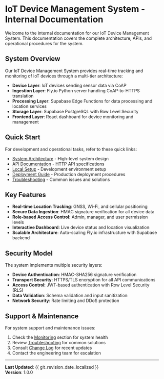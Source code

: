 # IoT Device Management System - Internal Documentation

Welcome to the internal documentation for our IoT Device Management System. This documentation covers the complete architecture, APIs, and operational procedures for the system.

## System Overview

Our IoT Device Management System provides real-time tracking and monitoring of IoT devices through a multi-tier architecture:

- **Device Layer**: IoT devices sending sensor data via CoAP
- **Ingestion Layer**: Fly.io Python server handling CoAP-to-HTTPS translation
- **Processing Layer**: Supabase Edge Functions for data processing and location services
- **Storage Layer**: Supabase PostgreSQL with Row Level Security
- **Frontend Layer**: React dashboard for device monitoring and management

## Quick Start

For development and operational tasks, refer to these quick links:

- [System Architecture](architecture/overview.md) - High-level system design
- [API Documentation](api/edge-function.md) - HTTP API specifications
- [Local Setup](development/setup.md) - Development environment setup
- [Deployment Guide](operations/deployment.md) - Production deployment procedures
- [Troubleshooting](operations/troubleshooting.md) - Common issues and solutions

## Key Features

- **Real-time Location Tracking**: GNSS, Wi-Fi, and cellular positioning
- **Secure Data Ingestion**: HMAC signature verification for all device data
- **Role-based Access Control**: Admin, manager, and user permission levels
- **Interactive Dashboard**: Live device status and location visualization
- **Scalable Architecture**: Auto-scaling Fly.io infrastructure with Supabase backend

## Security Model

The system implements multiple security layers:

- **Device Authentication**: HMAC-SHA256 signature verification
- **Transport Security**: HTTPS/TLS encryption for all API communications
- **Access Control**: JWT-based authentication with Row Level Security (RLS)
- **Data Validation**: Schema validation and input sanitization
- **Network Security**: Rate limiting and DDoS protection

## Support & Maintenance

For system support and maintenance issues:

1. Check the [Monitoring](operations/monitoring.md) section for system health
2. Review [Troubleshooting](operations/troubleshooting.md) for common solutions
3. Consult [Change Log](reference/changelog.md) for recent updates
4. Contact the engineering team for escalation

---

**Last Updated**: {{ git_revision_date_localized }}  
**Version**: 1.0.0